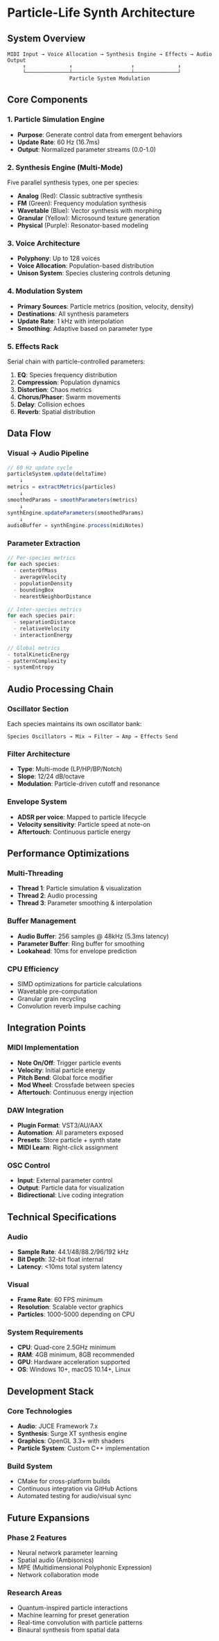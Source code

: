 # Particle-Life Synth Architecture

## System Overview

```
MIDI Input → Voice Allocation → Synthesis Engine → Effects → Audio Output
     ↑              ↑                   ↑              ↑
     └──────────────┴───────────────────┴──────────────┘
                    Particle System Modulation
```

## Core Components

### 1. Particle Simulation Engine
- **Purpose**: Generate control data from emergent behaviors
- **Update Rate**: 60 Hz (16.7ms)
- **Output**: Normalized parameter streams (0.0-1.0)

### 2. Synthesis Engine (Multi-Mode)
Five parallel synthesis types, one per species:
- **Analog** (Red): Classic subtractive synthesis
- **FM** (Green): Frequency modulation synthesis  
- **Wavetable** (Blue): Vector synthesis with morphing
- **Granular** (Yellow): Microsound texture generation
- **Physical** (Purple): Resonator-based modeling

### 3. Voice Architecture
- **Polyphony**: Up to 128 voices
- **Voice Allocation**: Population-based distribution
- **Unison System**: Species clustering controls detuning

### 4. Modulation System
- **Primary Sources**: Particle metrics (position, velocity, density)
- **Destinations**: All synthesis parameters
- **Update Rate**: 1 kHz with interpolation
- **Smoothing**: Adaptive based on parameter type

### 5. Effects Rack
Serial chain with particle-controlled parameters:
1. **EQ**: Species frequency distribution
2. **Compression**: Population dynamics
3. **Distortion**: Chaos metrics
4. **Chorus/Phaser**: Swarm movements
5. **Delay**: Collision echoes
6. **Reverb**: Spatial distribution

## Data Flow

### Visual → Audio Pipeline
```javascript
// 60 Hz update cycle
particleSystem.update(deltaTime)
    ↓
metrics = extractMetrics(particles)
    ↓
smoothedParams = smoothParameters(metrics)
    ↓
synthEngine.updateParameters(smoothedParams)
    ↓
audioBuffer = synthEngine.process(midiNotes)
```

### Parameter Extraction
```javascript
// Per-species metrics
for each species:
  - centerOfMass
  - averageVelocity
  - populationDensity
  - boundingBox
  - nearestNeighborDistance
  
// Inter-species metrics
for each species pair:
  - separationDistance
  - relativeVelocity
  - interactionEnergy
  
// Global metrics
- totalKineticEnergy
- patternComplexity
- systemEntropy
```

## Audio Processing Chain

### Oscillator Section
Each species maintains its own oscillator bank:
```
Species Oscillators → Mix → Filter → Amp → Effects Send
```

### Filter Architecture
- **Type**: Multi-mode (LP/HP/BP/Notch)
- **Slope**: 12/24 dB/octave
- **Modulation**: Particle-driven cutoff and resonance

### Envelope System
- **ADSR per voice**: Mapped to particle lifecycle
- **Velocity sensitivity**: Particle speed at note-on
- **Aftertouch**: Continuous particle energy

## Performance Optimizations

### Multi-Threading
- **Thread 1**: Particle simulation & visualization
- **Thread 2**: Audio processing
- **Thread 3**: Parameter smoothing & interpolation

### Buffer Management
- **Audio Buffer**: 256 samples @ 48kHz (5.3ms latency)
- **Parameter Buffer**: Ring buffer for smoothing
- **Lookahead**: 10ms for envelope prediction

### CPU Efficiency
- SIMD optimizations for particle calculations
- Wavetable pre-computation
- Granular grain recycling
- Convolution reverb impulse caching

## Integration Points

### MIDI Implementation
- **Note On/Off**: Trigger particle events
- **Velocity**: Initial particle energy
- **Pitch Bend**: Global force modifier
- **Mod Wheel**: Crossfade between species
- **Aftertouch**: Continuous energy injection

### DAW Integration
- **Plugin Format**: VST3/AU/AAX
- **Automation**: All parameters exposed
- **Presets**: Store particle + synth state
- **MIDI Learn**: Right-click assignment

### OSC Control
- **Input**: External parameter control
- **Output**: Particle data for visualization
- **Bidirectional**: Live coding integration

## Technical Specifications

### Audio
- **Sample Rate**: 44.1/48/88.2/96/192 kHz
- **Bit Depth**: 32-bit float internal
- **Latency**: <10ms total system latency

### Visual
- **Frame Rate**: 60 FPS minimum
- **Resolution**: Scalable vector graphics
- **Particles**: 1000-5000 depending on CPU

### System Requirements
- **CPU**: Quad-core 2.5GHz minimum
- **RAM**: 4GB minimum, 8GB recommended
- **GPU**: Hardware acceleration supported
- **OS**: Windows 10+, macOS 10.14+, Linux

## Development Stack

### Core Technologies
- **Audio**: JUCE Framework 7.x
- **Synthesis**: Surge XT synthesis engine
- **Graphics**: OpenGL 3.3+ with shaders
- **Particle System**: Custom C++ implementation

### Build System
- CMake for cross-platform builds
- Continuous integration via GitHub Actions
- Automated testing for audio/visual sync

## Future Expansions

### Phase 2 Features
- Neural network parameter learning
- Spatial audio (Ambisonics)
- MPE (Multidimensional Polyphonic Expression)
- Network collaboration mode

### Research Areas
- Quantum-inspired particle interactions
- Machine learning for preset generation
- Real-time convolution with particle patterns
- Binaural synthesis from spatial data